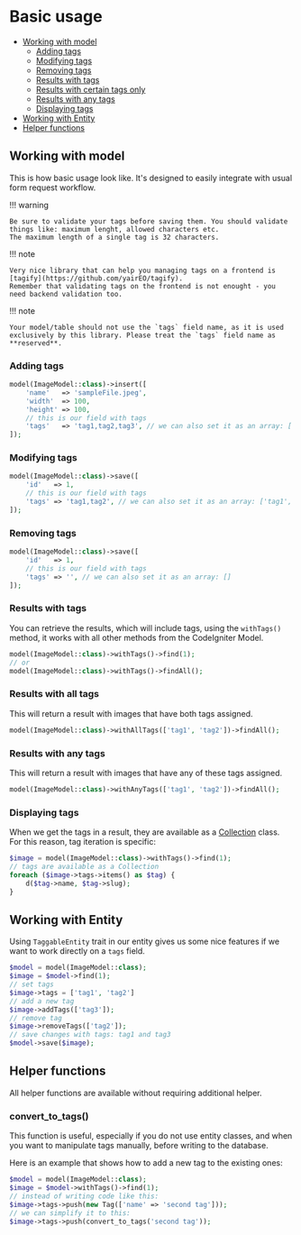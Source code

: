# Basic usage

- [Working with model](#working-with-model)
  - [Adding tags](#adding-tags)
  - [Modifying tags](#modifying-tags)
  - [Removing tags](#removing-tags)
  - [Results with tags](#results-with-tags)
  - [Results with certain tags only](#results-with-certain-tags-only)
  - [Results with any tags](#results-with-any-tags)
  - [Displaying tags](#displaying-tags)
- [Working with Entity](#working-with-entity)
- [Helper functions](#helper-functions)

## Working with model

This is how basic usage look like. It's designed to easily integrate with usual form request workflow.

!!! warning

    Be sure to validate your tags before saving them. You should validate things like: maximum lenght, allowed characters etc.
    The maximum length of a single tag is 32 characters.

!!! note

    Very nice library that can help you managing tags on a frontend is [tagify](https://github.com/yairEO/tagify).
    Remember that validating tags on the frontend is not enought - you need backend validation too.

!!! note

    Your model/table should not use the `tags` field name, as it is used exclusively by this library. Please treat the `tags` field name as **reserved**.

### Adding tags

```php
model(ImageModel::class)->insert([
    'name'   => 'sampleFile.jpeg',
    'width'  => 100,
    'height' => 100,
    // this is our field with tags
    'tags'   => 'tag1,tag2,tag3', // we can also set it as an array: ['tag1', 'tag2', 'tag3']
]);
```

### Modifying tags

```php
model(ImageModel::class)->save([
    'id'   => 1,
    // this is our field with tags
    'tags' => 'tag1,tag2', // we can also set it as an array: ['tag1', 'tag2']
]);
```

### Removing tags

```php
model(ImageModel::class)->save([
    'id'   => 1,
    // this is our field with tags
    'tags' => '', // we can also set it as an array: []
]);
```

### Results with tags

You can retrieve the results, which will include tags, using the `withTags()` method, it works with all other methods from the CodeIgniter Model.

```php
model(ImageModel::class)->withTags()->find(1);
// or
model(ImageModel::class)->withTags()->findAll();
```

### Results with all tags

This will return a result with images that have both tags assigned.

```php
model(ImageModel::class)->withAllTags(['tag1', 'tag2'])->findAll();
```

### Results with any tags

This will return a result with images that have any of these tags assigned.

```php
model(ImageModel::class)->withAnyTags(['tag1', 'tag2'])->findAll();
```

### Displaying tags

When we get the tags in a result, they are available as a [Collection](https://github.com/lonnieezell/myth-collection) class.
For this reason, tag iteration is specific:

```php
$image = model(ImageModel::class)->withTags()->find(1);
// tags are available as a Collection
foreach ($image->tags->items() as $tag) {
    d($tag->name, $tag->slug);
}
```

## Working with Entity

Using `TaggableEntity` trait in our entity gives us some nice features if we want to work directly on a `tags` field.

```php
$model = model(ImageModel::class);
$image = $model->find(1);
// set tags
$image->tags = ['tag1', 'tag2']
// add a new tag
$image->addTags(['tag3']);
// remove tag
$image->removeTags(['tag2']);
// save changes with tags: tag1 and tag3
$model->save($image);
```

## Helper functions

All helper functions are available without requiring additional helper.

### convert_to_tags()

This function is useful, especially if you do not use entity classes, and when you want to manipulate tags manually, before writing to the database.

Here is an example that shows how to add a new tag to the existing ones:

```php
$model = model(ImageModel::class);
$image = $model->withTags()->find(1);
// instead of writing code like this:
$image->tags->push(new Tag(['name' => 'second tag']));
// we can simplify it to this:
$image->tags->push(convert_to_tags('second tag'));
```


